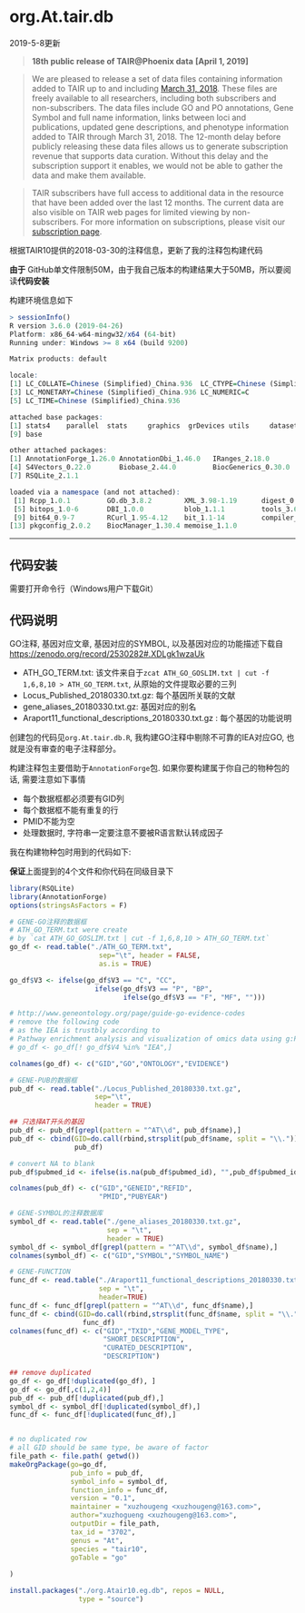 # org.At.tair.db

2019-5-8更新

>**18th public release of TAIR@Phoenix data** **[April 1, 2019]**

> We are pleased to release a set of data files containing information added to TAIR up to and including [March 31, 2018](https://www.arabidopsis.org/download/index-auto.jsp?dir=%2Fdownload_files%2FPublic_Data_Releases%2FTAIR_Data_20180331). These files are freely available to all researchers, including both subscribers and non-subscribers. The data files include GO and PO annotations, Gene Symbol and full name information, links between loci and publications, updated gene descriptions, and phenotype information added to TAIR through March 31, 2018. The 12-month delay before publicly releasing these data files allows us to generate subscription revenue that supports data curation. Without this delay and the subscription support it enables, we would not be able to gather the data and make them available. 

> TAIR subscribers have full access to additional data in the resource that have been added over the last 12 months. The current data are also visible on TAIR web pages for limited viewing by non-subscribers. For more information on subscriptions, please visit our [subscription page](http://www.arabidopsis.org/doc/about/tair_subscriptions/413).

根据TAIR10提供的2018-03-30的注释信息，更新了我的注释包构建代码

**由于** GitHub单文件限制50M，由于我自己版本的构建结果大于50MB，所以要阅读**代码安装**

构建环境信息如下

```R
> sessionInfo()
R version 3.6.0 (2019-04-26)
Platform: x86_64-w64-mingw32/x64 (64-bit)
Running under: Windows >= 8 x64 (build 9200)

Matrix products: default

locale:
[1] LC_COLLATE=Chinese (Simplified)_China.936  LC_CTYPE=Chinese (Simplified)_China.936   
[3] LC_MONETARY=Chinese (Simplified)_China.936 LC_NUMERIC=C                              
[5] LC_TIME=Chinese (Simplified)_China.936    

attached base packages:
[1] stats4    parallel  stats     graphics  grDevices utils     datasets  methods  
[9] base     

other attached packages:
[1] AnnotationForge_1.26.0 AnnotationDbi_1.46.0   IRanges_2.18.0        
[4] S4Vectors_0.22.0       Biobase_2.44.0         BiocGenerics_0.30.0   
[7] RSQLite_2.1.1         

loaded via a namespace (and not attached):
 [1] Rcpp_1.0.1         GO.db_3.8.2        XML_3.98-1.19      digest_0.6.18     
 [5] bitops_1.0-6       DBI_1.0.0          blob_1.1.1         tools_3.6.0       
 [9] bit64_0.9-7        RCurl_1.95-4.12    bit_1.1-14         compiler_3.6.0    
[13] pkgconfig_2.0.2    BiocManager_1.30.4 memoise_1.1.0  
```

-----

## 代码安装

需要打开命令行（Windows用户下载Git）







## 代码说明

GO注释, 基因对应文章, 基因对应的SYMBOL, 以及基因对应的功能描述下载自 <https://zenodo.org/record/2530282#.XDLgk1wzaUk>

- ATH_GO_TERM.txt: 该文件来自于`zcat ATH_GO_GOSLIM.txt | cut -f 1,6,8,10 > ATH_GO_TERM.txt`, 从原始的文件提取必要的三列
- Locus_Published_20180330.txt.gz: 每个基因所关联的文献
- gene_aliases_20180330.txt.gz: 基因对应的别名
- Araport11_functional_descriptions_20180330.txt.gz : 每个基因的功能说明

创建包的代码见`org.At.tair.db.R`, 我构建GO注释中剔除不可靠的IEA对应GO, 也就是没有审查的电子注释部分。

构建注释包主要借助于`AnnotationForge`包. 如果你要构建属于你自己的物种包的话, 需要注意如下事情

- 每个数据框都必须要有GID列
- 每个数据框不能有重复的行
- PMID不能为空
- 处理数据时, 字符串一定要注意不要被R语言默认转成因子

我在构建物种包时用到的代码如下:

**保证**上面提到的4个文件和你代码在同级目录下

```r
library(RSQLite)
library(AnnotationForge)
options(stringsAsFactors = F)

# GENE-GO注释的数据框
# ATH_GO_TERM.txt were create 
# by `cat ATH_GO_GOSLIM.txt | cut -f 1,6,8,10 > ATH_GO_TERM.txt`
go_df <- read.table("./ATH_GO_TERM.txt",
                      sep="\t", header = FALSE,
                      as.is = TRUE)

go_df$V3 <- ifelse(go_df$V3 == "C", "CC",
                     ifelse(go_df$V3 == "P", "BP",
                            ifelse(go_df$V3 == "F", "MF", "")))

# http://www.geneontology.org/page/guide-go-evidence-codes
# remove the following code
# as the IEA is trustbly according to 
# Pathway enrichment analysis and visualization of omics data using g:Profiler, GSEA, Cytoscape and EnrichmentMap
# go_df <- go_df[! go_df$V4 %in% "IEA",]

colnames(go_df) <- c("GID","GO","ONTOLOGY","EVIDENCE")

# GENE-PUB的数据框
pub_df <- read.table("./Locus_Published_20180330.txt.gz",
                     sep="\t",
                     header = TRUE)

## 只选择AT开头的基因
pub_df <- pub_df[grepl(pattern = "^AT\\d", pub_df$name),]
pub_df <- cbind(GID=do.call(rbind,strsplit(pub_df$name, split = "\\."))[,1],
                pub_df)

# convert NA to blank
pub_df$pubmed_id <- ifelse(is.na(pub_df$pubmed_id), "",pub_df$pubmed_id)

colnames(pub_df) <- c("GID","GENEID","REFID",
                      "PMID","PUBYEAR")

# GENE-SYMBOL的注释数据库
symbol_df <- read.table("./gene_aliases_20180330.txt.gz",
                        sep = "\t",
                        header = TRUE)
symbol_df <- symbol_df[grepl(pattern = "^AT\\d", symbol_df$name),]
colnames(symbol_df) <- c("GID","SYMBOL","SYMBOL_NAME")

# GENE-FUNCTION
func_df <- read.table("./Araport11_functional_descriptions_20180330.txt.gz",
                      sep = "\t",
                      header=TRUE)
func_df <- func_df[grepl(pattern = "^AT\\d", func_df$name),]
func_df <- cbind(GID=do.call(rbind,strsplit(func_df$name, split = "\\."))[,1],
                  func_df)
colnames(func_df) <- c("GID","TXID","GENE_MODEL_TYPE",
                       "SHORT_DESCRIPTION",
                       "CURATED_DESCRIPTION",
                       "DESCRIPTION")

## remove duplicated
go_df <- go_df[!duplicated(go_df), ]
go_df <- go_df[,c(1,2,4)]
pub_df <- pub_df[!duplicated(pub_df),]
symbol_df <- symbol_df[!duplicated(symbol_df),]
func_df <- func_df[!duplicated(func_df),]


# no duplicated row
# all GID should be same type, be aware of factor
file_path <- file.path( getwd())
makeOrgPackage(go=go_df,
               pub_info = pub_df,
               symbol_info = symbol_df,
               function_info = func_df,
               version = "0.1",
               maintainer = "xuzhougeng <xuzhougeng@163.com>",
               author="xuzhogueng <xuzhougeng@163.com>",
               outputDir = file_path,
               tax_id = "3702",
               genus = "At",
               species = "tair10",
               goTable = "go"
  
)

install.packages("./org.Atair10.eg.db", repos = NULL,
                 type = "source")
```
